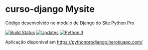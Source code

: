 # curso-django Mysite
Código desenvolvido no módulo de Django do [Site Python Pro](www.python.pro.br)

[![Build Status](https://travis-ci.org/antoniolins/mysite.svg?branch=master)](https://travis-ci.org/antoniolins/mysite)
[![Updates](https://pyup.io/repos/github/antoniolins/mysite/shield.svg)](https://pyup.io/repos/github/antoniolins/mysite/)
[![Python 3](https://pyup.io/repos/github/antoniolins/mysite/python-3-shield.svg)](https://pyup.io/repos/github/antoniolins/mysite/)

Aplicação disponível em https://pythonprodjango.herokuapp.com/
